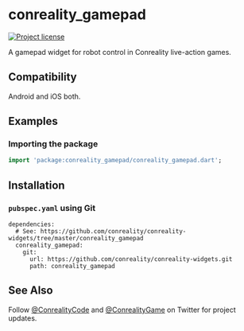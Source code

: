 conreality_gamepad
==================

[![Project license](https://img.shields.io/badge/license-Public%20Domain-blue.svg)](https://unlicense.org)

A gamepad widget for robot control in Conreality live-action games.

Compatibility
-------------

Android and iOS both.

Examples
--------

### Importing the package

```dart
import 'package:conreality_gamepad/conreality_gamepad.dart';
```

Installation
------------

### `pubspec.yaml` using Git

    dependencies:
      # See: https://github.com/conreality/conreality-widgets/tree/master/conreality_gamepad
      conreality_gamepad:
        git:
          url: https://github.com/conreality/conreality-widgets.git
          path: conreality_gamepad

See Also
--------

Follow [@ConrealityCode](https://twitter.com/ConrealityCode) and
[@ConrealityGame](https://twitter.com/ConrealityGame) on Twitter for
project updates.
